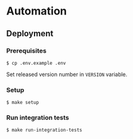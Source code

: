 # Automation

## Deployment

### Prerequisites

```
$ cp .env.example .env
```

Set released version number in `VERSION` variable.

### Setup

```
$ make setup
```

### Run integration tests

```
$ make run-integration-tests
```
